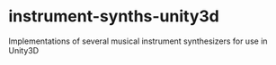 # instrument-synths-unity3d
Implementations of several musical instrument synthesizers for use in Unity3D
